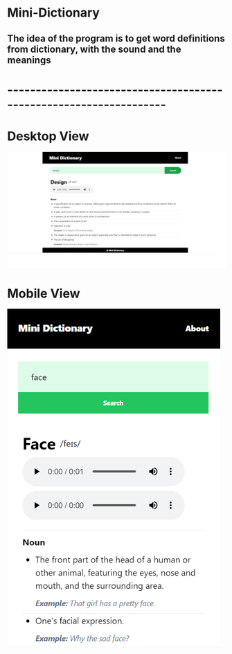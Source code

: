 # Mini-Dictionary

## The idea of the program is to get word definitions from dictionary, with the sound and the meanings


# ------------------------------------------------------------------ #

# Desktop View

![Getting Started](./public/mini_desktop.png)

# Mobile View
![Getting Started](./public/mini.png)
